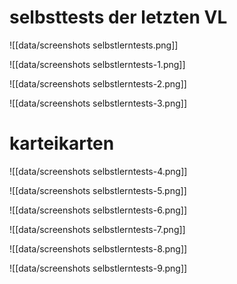 
# selbsttests der letzten VL 
![[data/screenshots selbstlerntests.png]]

![[data/screenshots selbstlerntests-1.png]]

![[data/screenshots selbstlerntests-2.png]]

![[data/screenshots selbstlerntests-3.png]]

# karteikarten
![[data/screenshots selbstlerntests-4.png]]

![[data/screenshots selbstlerntests-5.png]]

![[data/screenshots selbstlerntests-6.png]]

![[data/screenshots selbstlerntests-7.png]]

![[data/screenshots selbstlerntests-8.png]]

![[data/screenshots selbstlerntests-9.png]]



